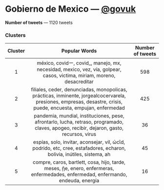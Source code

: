 # Gobierno de Mexico — [@govuk](https://twitter.com/govuk)

**Number of tweets** — 1120 tweets


### Clusters

| **Cluster** |                      **Popular Words**                       | **Number of tweets** |
| :---------: | :----------------------------------------------------------: | :------------------: |
|      1      | méxico, covidー, covid_, manejo, mx, necesidad, mexico, vez, vía, golpear, casos, victima, miriam, moreno, desacreditar |        598        |
|      2      | filiales, ceder, denunciadas, monopolicas, prácticas, inminente, jorgealcocervarela, presiones, empresas, desastre, crisis, puede, encuesta, empujan, enfermedad |        425         |
|      3      | pandemia, mundial, instituciones, pese, afrontarlo, lucha, retraso, programado, claves, apogeo, recibir, dejaron, gasto, recursos, virus |        36         |
|      4      | espías, solo, invitar, aconsejar, vil, ὠcἵd, podrido, etc, cree, estafadores, echaron, bolivia, inútiles, sistema, ah |         45          |
|      5      | compre, caros, bartlett, cosa, hijo, tarde, meses, ᾒe, enero, enfermeras, enfermedades, enfermedad, enfermando, endeuda, energía |         16          |

